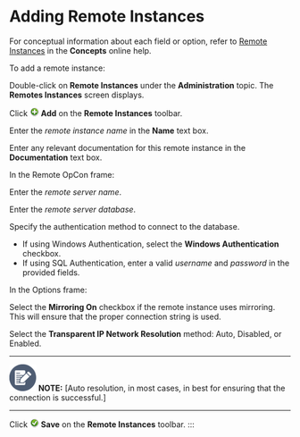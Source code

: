 # Adding Remote Instances

For conceptual information about each field or option, refer to [Remote Instances](../../../objects/remote-instances.md) in the
**Concepts** online help.

To add a remote instance:

Double-click on **Remote Instances** under the **Administration** topic.
The **Remotes Instances** screen displays.

Click ![Add icon](../../../Resources/Images/EM/EMadd.png "Add icon")
**Add** on the **Remote Instances** toolbar.

Enter the *remote instance name* in the **Name** text box.

Enter any relevant documentation for this remote instance in the
**Documentation** text box.

In the Remote OpCon frame:

Enter the *remote server name*.

Enter the *remote server database*.

Specify the authentication method to connect to the database.

-   If using Windows Authentication, select the **Windows
    Authentication** checkbox.
-   If using SQL Authentication, enter a valid *username* and *password*
    in the provided fields.

In the Options frame:

Select the **Mirroring On** checkbox if the remote instance uses
mirroring. This will ensure that the proper connection string is used.

Select the **Transparent IP Network Resolution** method: Auto, Disabled,
or Enabled.

  -------------------------------------------------------------------------------------------------------------------------------- -----------------------------------------------------------------------------------------------------------------
  ![White pencil/paper icon on gray circular background](../../../Resources/Images/note-icon(48x48).png "Note icon")   **NOTE:** [Auto resolution, in most cases, in best for ensuring that the connection is successful.]
  -------------------------------------------------------------------------------------------------------------------------------- -----------------------------------------------------------------------------------------------------------------

Click ![Save icon](../../../Resources/Images/EM/EMsave.png "Save icon")
**Save** on the **Remote Instances** toolbar.
:::

 

